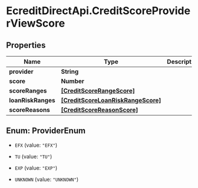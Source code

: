 # EcreditDirectApi.CreditScoreProviderViewScore

## Properties

Name | Type | Description | Notes
------------ | ------------- | ------------- | -------------
**provider** | **String** |  | [optional] 
**score** | **Number** |  | [optional] 
**scoreRanges** | [**[CreditScoreRangeScore]**](CreditScoreRangeScore.md) |  | [optional] 
**loanRiskRanges** | [**[CreditScoreLoanRiskRangeScore]**](CreditScoreLoanRiskRangeScore.md) |  | [optional] 
**scoreReasons** | [**[CreditScoreReasonScore]**](CreditScoreReasonScore.md) |  | [optional] 



## Enum: ProviderEnum


* `EFX` (value: `"EFX"`)

* `TU` (value: `"TU"`)

* `EXP` (value: `"EXP"`)

* `UNKNOWN` (value: `"UNKNOWN"`)




